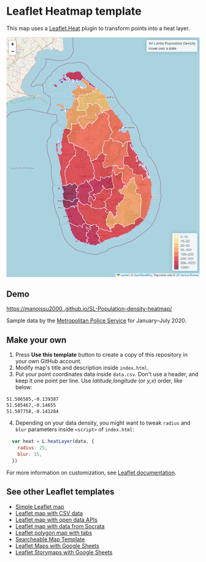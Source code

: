 # Leaflet Heatmap template
This map uses a [Leaflet.Heat](https://github.com/Leaflet/Leaflet.heat) plugin
to transform points into a heat layer.

![Screenshot](screenshot.png)

## Demo
[https://manojssu2000..github.io/SL-Population-density-heatmap/](https://github.com/manojssu2000/SL-Population-density-heatmap/)

Sample data by the [Metropolitan Police Service](https://data.police.uk/data/) for January–July 2020.

## Make your own

1. Press **Use this template** button to create a copy of this repository in your own GitHub account.
2. Modify map's title and description inside `index.html`.
3. Put your point coordinates data inside `data.csv`. Don't use a header, and keep it one point per line.
Use *latitude,longitude* (or *y,x*) order, like below:
```
51.506585,-0.139387
51.505467,-0.14655
51.507758,-0.141284
```
4. Depending on your data density, you might want to tweak `radius` and `blur` parameters inside `<script>` of `index.html`:
```javascript
  var heat = L.heatLayer(data, {
    radius: 25,
    blur: 15,
  })
```

For more information on customization, see [Leaflet documentation](https://leafletjs.com/).

## See other Leaflet templates
* [Simple Leaflet map](https://github.com/HandsOnDataViz/leaflet-map-simple)
* [Leaflet map with CSV data](https://github.com/HandsOnDataViz/leaflet-map-csv)
* [Leaflet map with open data APIs](https://github.com/HandsOnDataViz/leaflet-maps-open-data-apis)
* [Leaflet map with data from Socrata](https://github.com/HandsOnDataViz/leaflet-socrata)
* [Leaflet polygon map with tabs](https://github.com/HandsOnDataViz/leaflet-map-polygon-tabs)
* [Searcheable Map Template](https://github.com/HandsOnDataViz/searchable-map-template-csv)
* [Leaflet Maps with Google Sheets](https://github.com/HandsOnDataViz/leaflet-maps-with-google-sheets)
* [Leaflet Storymaps with Google Sheets](https://github.com/HandsOnDataViz/leaflet-storymaps-with-google-sheets)
